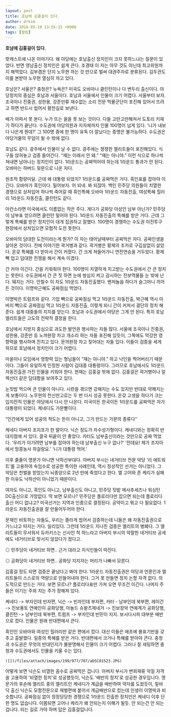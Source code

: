 ```yaml
---
layout: post
title: 호남에 김홍걸이 있다.
author: drkim
date: 2016-05-10 13:55:32 +0900
tags: [컬럼]
---
```

**호남에 김홍걸이 있다.** 

  


팟캐스트에 나온 이야기다. 왜 야당에는 호남출신 정치인이 크지 못하느냐는 질문이 있었다. 반면 영남출신 정치인은 쉽게 큰다. 조경태 이 자는 아무 것도 아닌데 최고위원까지 해먹었다. 김부겸은 단지 노무현 까는 것 만으로 벌써 대권주자로 분류된다. 김두관도 이를 본받아 노무현 열심히 까고 있다. 

  


호남은? 서울은? 충청은? 뉴욕은? 미국도 오바마나 클린턴이나 다 변두리 출신이다. 야당정치의 중심은 호남과 서울이다. 호남과 서울에서 인물이 크기 어렵다. 서울부터 보자. 조국이나 진중권, 성한용, 강준만류 재수없는 소리 전문 먹물군단이 포진해 있어서 뜨려고 하면 반드시 씹어서 황천길로 보낸다. 

  


배가 아파서 못 본다. 누가 뜨는 꼴을 못 보는 것이다. 다들 고만고만해져서 도토리 키재기 하다가 끝난다. 수도권에 야당의원과 지자체까지 인물 100명이 넘게 있다. ‘니가 내보다 나은게 뭔데?’ 그 100명 중에 한 명이 유독 더 잘났다는 증명은 불가능하다. 수도권은 야당거물의 무덤이 될 수 밖에 없다. 

  


호남도 같다. 광주에서 인물이 날 수 없다. 광주에는 쟁쟁한 엘리트들이 포진해있다. 식구들 앉혀놓고 검증 들어간다. “쟤는 이래서 안 돼.” “쟤는 아니야.” 이런 식으로 하나씩 쳐내면 남아나는 정치인이 없다. 1라운드는 공짜먹어야 하는데 1라운드 통과가 안 된다. 오바마는 하버드 뒷문으로 나온 자다. 

  


원초적 함량미달. 근데 왜 대통령 되었지? 1라운드를 공짜먹은 거다. 흑인표를 잡아야 이긴다. 오바마가 흑인이다. 밀어보자. 어 되네. 봐 되잖아. 백인 민주당 의원들이 치열한 경쟁으로 상처입어 하나씩 죽어갈 때 흑인특혜 오바마 1라운드 자동진출, 여성특혜 힐러리 1라운드 자동진출, 클린턴도 같다.

  


아칸소라면 미국에서도 이름없는 작은 주다. 게다가 공화당 아성인 남부 아닌가? 민주당이 남부표 얻으려면 클린턴 밀어야 된다. 1라운드 자동진출의 특혜를 받은 거다. 근데 그렇게 특혜를 받은 정치인이 대개 집권하고 잘했다. 100명이 경쟁하는 수도권 이전투구 현장에서 상처입으면 모험적 도전 못한다. 

  


오바마의 담대한 도전이라는게 뭔가? 이 자는 태어날때부터 공짜먹은 자다. 공짜인생을 살아온 것이다. 전에 이야기한 곽거병과 같다. 곽거병은 황제의 조카로 구김살없이 살았다. 온갖 특혜를 다 받아서 간이 커졌다. 간 크게 쳐들어가니 연전연승을 거두었다. 황제 빽 업고 담대한 전쟁을 해서 계속 이겼다.

  


간 커야 이긴다. 간을 키워줘야 한다. 100명이 치열하게 치고받는 수도권에서 간 큰 정치는 못한다. 수도권에서 간 큰 짓 하면 눈에 쌍심지 켜고 감시하는 진보먹물들 눈 밖에 난다. 뒈지는 거다. 안철수 이 자도 1라운드 자동진출했다. 벤처놀음 하다가 슬그머니 끼어든 것이다. 이명박근혜도 공짜점심 먹었다. 

  


이명박은 트럼프와 같다. 기업 빽으로 공짜점심 먹고 1라운드 자동진출, 박근혜 역시 아버지 빽으로 공짜점심 먹고 1라운드 자동진출, 이렇게 되니 간이 커져서 결단의 정치 해준다. 쉽게 대중들의 지지를 얻는다. 호남과 수도권에서 야당은 그게 안 된다. 특히 호남 엘리트들은 고도의 전략적 결정을 한다.

  


호남에서 지방지 중심으로 과도한 발언권 행사하는 자들 많다. 서울에 조국이나 진중권, 성한용, 강준만 등 노까완장 차고 개소리 하는 자들 포진해 있듯이, 그쪽에도 막강한 영향력을 행사하며 진치고 있다. 문까완장 차고 짖어대는 자들 있다. 이들이 검증을 세게 하므로 호남에서 정치인이 크기 어렵다. 

  


마을이나 모임에서 영향력 있는 형님들이 “쟤는 아니야.” 하고 낙인을 찍어버리기 때문이다. 그들이 유일하게 인정한 사람이 김대중 대통령이다. 그러므로 호남에서도 1라운드 자동진출권 가진 인물을 키워야 한다. 현재는 김홍걸 밖에 없다. 김홍걸은 곽거병이나 알렉산더 같은 담대함을 보여주고 있다. 

  


눈칫밥 먹으며 큰 인물이 아니다. 시련을 겪으면 강해지는 수도 있지만 반대로 약해지는게 보통이다. 노무현의 천신만고로는 두 번 다시 성공 못한다. 온갖 고생을 하다가 크는 입지전적 인물은 야당에서 다시 안 나온다. 미국이든 한국이든 1라운드를 공짜먹은 자가 대통령이 되었다. 케네디도 가문빨이다.

  


“인간에게 있어 성공의 척도는 돈이 아니고, 그가 만드는 가문의 종류다” 

  


케네디 아버지 조지프가 한 말이다. 닉슨 정도가 자수성가형이다. 케네디와는 정확히 반대지점에 서 있다. 결국 뒤끝이 안 좋았다. 카터도 남부출신이라는 것만으로 공짜 먹었다. ‘우리가 이기려면 남부를 잡아야 하는데 남부출신 누구 없나?’ ‘전데요! 제가 조지아에서 땅콩농사 하걸랑요.’ ‘니가 대통령 먹어.’ 

  


이후 줄줄이 명문가 아니면 낙하산부대다. 아버지 부시는 네거티브 전문 악당 ‘리 애트워트’를 고용하여 속임수로 성공한 특이한 사례인데, 역시 정상적인 선거는 아니었다. 그 악당은 천벌을 받았는지 뇌종양으로 2년 만에 죽었다고 한다. 엘 고어와 존 케리가 실패한 이유도 낙하산이 아니었기 때문이다. 

  


여자도 아니고, 흑인도 아니고, 남부출신도 아니고, 민주당 텃밭 메사추세츠나 워싱턴 DC출신으로 가망없다. 딱 보면 모르나? 민주당은 플로리다만 잡으면 되는데 플로리다 출신 어디 없냐고? 미국선거는 지역과 인종으로 결정된다. 공약이고 뭐고 다 필요없다. 1라운드 자동진출권을 잘 만들어두어야 한다.

  


문재인 비토하는 자들도, 우리는 졸라게 씹어서 검증하는데 니들은 왜 자동진출권으로 가느냐고 따지는 거다. 일리있다. 그런데 1라운드 지나친 검증은 엘리트의 병폐다. 그 엘리트들이 무서워서 듀카키스는 신사인 척 하느라고 아버지 부시의 악랄한 네거티브 공세에도 네거티브로 맞서지 않았다가 졌다고. 

  


◎ 민주당이 네거티브 하면.. 근거 대라고 지식인들이 따진다.   
      
◎ 공화당이 네거티브 하면.. 공화당 지지자는 머리가 나빠서 모른다. 

  


김홍걸 정도 되면 검증은 끝났다고 봐야 한다. 1라운드 자동진출권은 야당과 언론인과 엘리트들이 스스로의 역량으로 만들어내야 한다. 그거 못 만들면 정치 논할 자격 없다. 의도적으로 만드는 거다. 보면 모르나? 플로리다표만 가져 오면 무조건 이긴다. 나머지 주들은 이기는 주와 지는 주가 정해져 있다. 

  


케네디 -> 부자인데 빈자편, 닉슨 -> 빈자인데 부자편, 카터 - 남부인데 북부편, 레이건 -> 진보풍토 연예인이 공화당행, 아놀드 슈왈츠제네거 -> 진보장악 연예계가 공화당행, 클린턴 -> 남부인데 북부편, 트럼프 -> 부자인데 빈민이 지지. 보시다시피 대부분 배반으로 컸다. 인물은 원래 반대편에서 큰다.

  


흑인인 오바마와 여성인 힐러리만 같은 편에서 컸다. 대신 이들은 애초에 몰표기반을 갖추고 출발했다. 일종의 특혜를 받은 거다. 반대편에서 크거나 특혜를 받아야 큰다. 충청과 수도권은 무엇의 반대인지가 불분명해서 인물이 크기 어렵다. 그러나 잘 세팅하면 충청과 수도권에서도 인물을 키울 수는 있다.

  


  



 
    ![](/files/attach/images/199/977/707/aDSC01523.JPG) 

  


어떻게 보면 닉슨도 비열한 꼼수로 공짜먹은 겁니다. 아버지 부시가 변희재류 악질 자객을 고용하여 '비열한 정치'로 성공했듯이, 닉슨도 '배반의 정치'로 성공한 경우입니다. 명문가의 후손에 엘리트 중의 엘리트인 케네디가 계급을 배반하여 약자를 도왔듯이, 밑바닥 출신 닉슨도 모함전문으로 재벌편에 붙어서 계급배반으로 컸는데 인생이 이명박과 비슷합니다. 공짜점심 없이 정정당당한 경쟁으로 1라운드 진출한 정치인은 케네디 이후 단 한 명도 없습니다. 이쯤되면 고어나 케리가 왜 안되는지 이해가 될듯. 안 되는건 안 되는 겁니다. 되는 길로 가야 하며 답은 김홍걸입니다.